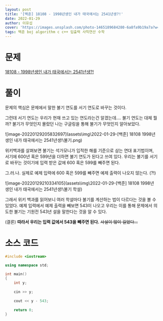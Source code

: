 ```yaml
---
layout: post
title: '[백준] 18108 - 1998년생인 내가 태국에서는 2541년생?!'
date: 2022-01-29
author: 이유섭
cover: 'https://images.unsplash.com/photo-1465189684280-6a8fa9b19a7a?w=1600&q=900'
tags: 백준 boj algorithm c c++ 입출력 사칙연산 수학
---
```




# 문제

[18108 - 1998년생인 내가 태국에서는 2541년생?!](https://www.acmicpc.net/problem/18108)



# 풀이

 문제의 핵심은 문제에서 말한 불기 연도를 서기 연도로 바꾸는 것이다.

 그런데 서기 연도는 우리가 현재 쓰고 있는 연도라는건 알겠는데.... 불기 연도는 대체 뭘까? 불기가 무엇인지 몰랐던 나는 구글링을 통해 불기가 무엇인지 알아보았다.

![image-20220129205832697](assets\img\2022-01-29-[백준] 18108 1998년생인 내가 태국에서는 2541년생!\불기.png)

 위키백과를 살펴보면 불기는 석가모니가 입적한 해를 기준으로 삼는 연대 표기법이며, 서기에 600년 혹은 599년을 더하면 불기 연도가 된다고 쓰여 있다. 우리는 불기를 서기로 바꾸는 것이기에 입력 받은 값에 600 혹은 599를 빼주면 된다.

 그.러.나. 실제로 예제 입력에 600 혹은 599를 빼주면 예제 출력이 나오지 않는다. (?!)

 ![image-20220129210334105](assets\img\2022-01-29-[백준] 18108 1998년생인 내가 태국에서는 2541년생!\불기 학설)

 그래서 위키 백과를 읽어보니 여러 학설마다 불기를 계산하는 법이 다르다는 것을 볼 수 있었다. 예제 입력에서 예제 출력을 빼보면 543이 나오고 우리는 이를 통해 문제에서 의도한 불기는 기원전 543년 설을 말한다는 것을 알 수 있다.



 (결론) **따라서 우리는 입력 값에서 543을 빼주면 된다.** ~~사설이 많이 길었다...~~



# 소스 코드

```c++
#include <iostream>

using namespace std;

int main()
{
	int y;
	
	cin >> y;
	
	cout << y - 543;
	
	return 0;
}
```
